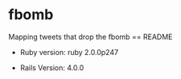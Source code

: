 fbomb
=====

Mapping tweets that drop the fbomb
== README

* Ruby version: ruby 2.0.0p247

* Rails Version: 4.0.0
